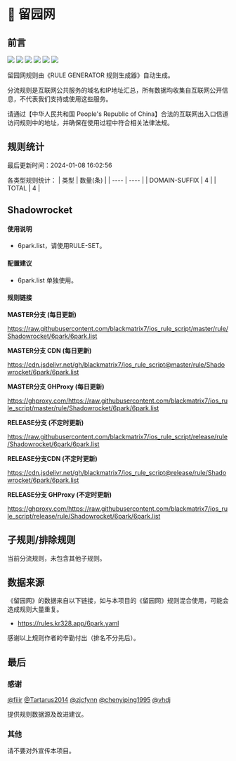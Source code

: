# 🧸 留园网

## 前言

![](https://shields.io/badge/-移除重复规则-ff69b4) ![](https://shields.io/badge/-DOMAIN与DOMAIN--SUFFIX合并-green) ![](https://shields.io/badge/-DOMAIN--SUFFIX间合并-critical) ![](https://shields.io/badge/-DOMAIN与DOMAIN--KEYWORD合并-9cf) ![](https://shields.io/badge/-DOMAIN--SUFFIX与DOMAIN--KEYWORD合并-blue) ![](https://shields.io/badge/-IP--CIDR(6)合并-blueviolet) 

留园网规则由《RULE GENERATOR 规则生成器》自动生成。

分流规则是互联网公共服务的域名和IP地址汇总，所有数据均收集自互联网公开信息，不代表我们支持或使用这些服务。

请通过【中华人民共和国 People's Republic of China】合法的互联网出入口信道访问规则中的地址，并确保在使用过程中符合相关法律法规。

## 规则统计

最后更新时间：2024-01-08 16:02:56

各类型规则统计：
| 类型 | 数量(条)  | 
| ---- | ----  |
| DOMAIN-SUFFIX | 4  | 
| TOTAL | 4  | 


## Shadowrocket 

#### 使用说明
- 6park.list，请使用RULE-SET。

#### 配置建议
- 6park.list 单独使用。

#### 规则链接
**MASTER分支 (每日更新)**

https://raw.githubusercontent.com/blackmatrix7/ios_rule_script/master/rule/Shadowrocket/6park/6park.list

**MASTER分支 CDN (每日更新)**

https://cdn.jsdelivr.net/gh/blackmatrix7/ios_rule_script@master/rule/Shadowrocket/6park/6park.list

**MASTER分支 GHProxy (每日更新)**

https://ghproxy.com/https://raw.githubusercontent.com/blackmatrix7/ios_rule_script/master/rule/Shadowrocket/6park/6park.list

**RELEASE分支 (不定时更新)**

https://raw.githubusercontent.com/blackmatrix7/ios_rule_script/release/rule/Shadowrocket/6park/6park.list

**RELEASE分支CDN (不定时更新)**

https://cdn.jsdelivr.net/gh/blackmatrix7/ios_rule_script@release/rule/Shadowrocket/6park/6park.list

**RELEASE分支 GHProxy (不定时更新)**

https://ghproxy.com/https://raw.githubusercontent.com/blackmatrix7/ios_rule_script/release/rule/Shadowrocket/6park/6park.list

## 子规则/排除规则


当前分流规则，未包含其他子规则。

## 数据来源

《留园网》的数据来自以下链接，如与本项目的《留园网》规则混合使用，可能会造成规则大量重复。

- https://rules.kr328.app/6park.yaml


感谢以上规则作者的辛勤付出（排名不分先后）。

## 最后

### 感谢

[@fiiir](https://github.com/fiiir) [@Tartarus2014](https://github.com/Tartarus2014) [@zjcfynn](https://github.com/zjcfynn) [@chenyiping1995](https://github.com/chenyiping1995) [@vhdj](https://github.com/vhdj)

提供规则数据源及改进建议。

### 其他

请不要对外宣传本项目。